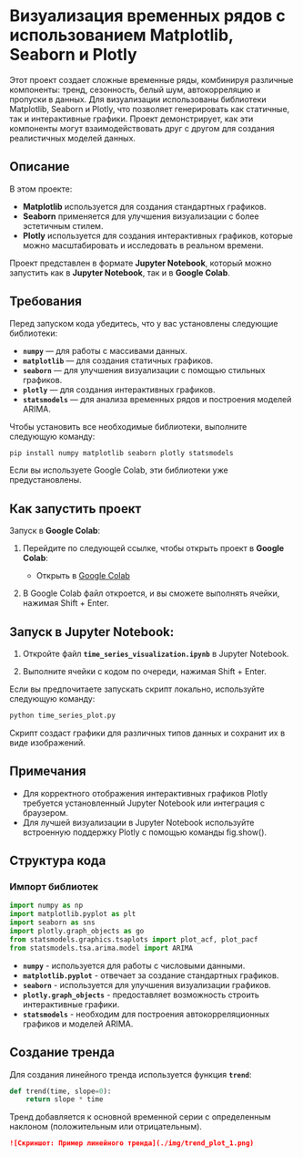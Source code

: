 # Визуализация временных рядов с использованием Matplotlib, Seaborn и Plotly

Этот проект создает сложные временные ряды, комбинируя различные компоненты: тренд, сезонность, белый шум, автокорреляцию и пропуски в данных. Для визуализации использованы библиотеки Matplotlib, Seaborn и Plotly, что позволяет генерировать как статичные, так и интерактивные графики. Проект демонстрирует, как эти компоненты могут взаимодействовать друг с другом для создания реалистичных моделей данных.

## Описание

В этом проекте:

- **Matplotlib** используется для создания стандартных графиков.
- **Seaborn** применяется для улучшения визуализации с более эстетичным стилем.
- **Plotly** используется для создания интерактивных графиков, которые можно масштабировать и исследовать в реальном времени.

Проект представлен в формате **Jupyter Notebook**, который можно запустить как в **Jupyter Notebook**, так и в **Google Colab**.

## Требования

Перед запуском кода убедитесь, что у вас установлены следующие библиотеки:

- **`numpy`** — для работы с массивами данных.
- **`matplotlib`** — для создания статичных графиков.
- **`seaborn`** — для улучшения визуализации с помощью стильных графиков.
- **`plotly`** — для создания интерактивных графиков.
- **`statsmodels`** — для анализа временных рядов и построения моделей ARIMA.

Чтобы установить все необходимые библиотеки, выполните следующую команду:

```bash
pip install numpy matplotlib seaborn plotly statsmodels
```
Если вы используете Google Colab, эти библиотеки уже предустановлены.

## Как запустить проект

Запуск в **Google Colab**:

1. Перейдите по следующей ссылке, чтобы открыть проект в **Google Colab**:
    - Открыть в [Google Colab](https://colab.google/)

2. В Google Colab файл откроется, и вы сможете выполнять ячейки, нажимая Shift + Enter.

## Запуск в Jupyter Notebook:

1. Откройте файл **`time_series_visualization.ipynb`** в Jupyter Notebook.

2. Выполните ячейки с кодом по очереди, нажимая Shift + Enter.

Если вы предпочитаете запускать скрипт локально, используйте следующую команду:

```bash
python time_series_plot.py
```
Скрипт создаст графики для различных типов данных и сохранит их в виде изображений.

## Примечания

- Для корректного отображения интерактивных графиков Plotly требуется установленный Jupyter Notebook или интеграция с браузером.
- Для лучшей визуализации в Jupyter Notebook используйте встроенную поддержку Plotly с помощью команды fig.show().

## Структура кода
### Импорт библиотек
```python
import numpy as np
import matplotlib.pyplot as plt
import seaborn as sns
import plotly.graph_objects as go
from statsmodels.graphics.tsaplots import plot_acf, plot_pacf
from statsmodels.tsa.arima.model import ARIMA
```

- **`numpy`** - используется для работы с числовыми данными.
- **`matplotlib.pyplot`** - отвечает за создание стандартных графиков.
- **`seaborn`** - используется для улучшения визуализации графиков.
- **`plotly.graph_objects`** - предоставляет возможность строить интерактивные графики.
- **`statsmodels`** - необходим для построения автокорреляционных графиков и моделей ARIMA.

## Создание тренда

Для создания линейного тренда используется функция **`trend`**:

```python
def trend(time, slope=0):
    return slope * time
```
Тренд добавляется к основной временной серии с определенным наклоном (положительным или отрицательным).

```markdown
![Скриншот: Пример линейного тренда](./img/trend_plot_1.png)
```
